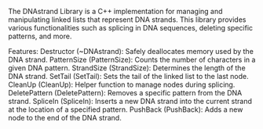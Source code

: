 The DNAstrand Library is a C++ implementation for managing and manipulating linked lists that represent DNA strands. This library provides various functionalities such as splicing in DNA sequences, deleting specific patterns, and more.

Features:
Destructor (~DNAstrand): Safely deallocates memory used by the DNA strand.
PatternSize (PatternSize): Counts the number of characters in a given DNA pattern.
StrandSize (StrandSize): Determines the length of the DNA strand.
SetTail (SetTail): Sets the tail of the linked list to the last node.
CleanUp (CleanUp): Helper function to manage nodes during splicing.
DeletePattern (DeletePattern): Removes a specific pattern from the DNA strand.
SpliceIn (SpliceIn): Inserts a new DNA strand into the current strand at the location of a specified pattern.
PushBack (PushBack): Adds a new node to the end of the DNA strand.
